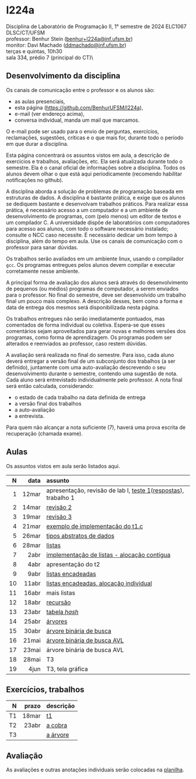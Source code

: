 # l224a

Disciplina de Laboratório de Programação II, 1° semestre de 2024
ELC1067 DLSC/CT/UFSM\
professor: Benhur Stein ([benhur+l224a@inf.ufsm.br](mailto:benhur%2bl224a@inf.ufsm.br))\
monitor: Davi Machado ([ddmachado@inf.ufsm.br](mailto:ddmachado@inf.ufsm.br))\
terças e quintas, 10h30\
sala 334, prédio 7 (principal do CT)\

## Desenvolvimento da disciplina

Os canais de comunicação entre o professor e os alunos são:
- as aulas presenciais,
- esta página (<https://github.com/BenhurUFSM/l224a>),
- e-mail (ver endereço acima),
- conversa individual, manda um mail que marcamos.

O e-mail pode ser usado para o envio de perguntas, exercícios, reclamações, sugestões, críticas e o que mais for, durante todo o período em que durar a disciplina.

Esta página concentrará os assuntos vistos em aula, a descrição de exercícios e trabalhos, avaliações, etc. Ela será atualizada durante todo o semestre. Ela é o canal oficial de informações sobre a disciplina. Todos os alunos devem olhar o que está aqui periodicamente (recomendo habilitar notificações no github).

A disciplina aborda a solução de problemas de programação baseada em estruturas de dados.
A disciplina é bastante prática, e exige que os alunos se dediquem bastante e desenvolvam trabalhos práticos.
Para realizar essa prática, é necessário acesso a um computador e a um ambiente de desenvolvimento de programas, com (pelo menos) um editor de textos e um compilador C.
A universidade dispõe de laboratórios com computadores para acesso aos alunos, com todo o software necessário instalado; consulte o NCC caso necessite.
É necessário dedicar um bom tempo à disciplina, além do tempo em aula. 
Use os canais de comunicação com o professor para sanar dúvidas.

Os trabalhos serão avaliados em um ambiente linux, usando o compilador `gcc`. Os programas entregues pelos alunos devem compilar e executar corretamente nesse ambiente.

A principal forma de avaliação dos alunos será através do desenvolvimento de pequenos (ou médios) programas de computador, a serem enviados para o professor. No final do semestre, deve ser desenvolvido um trabalho final um pouco mais complexo.
A descrição desses, bem como a forma e data de entrega dos mesmos será disponibilizada nesta página.

Os trabalhos entregues não serão imediatamente pontuados, mas comentados de forma individual ou coletiva.
Espera-se que esses comentários sejam aproveitados para gerar novas e melhores versões dos programas, como forma de aprendizagem. 
Os programas podem ser alterados e reenviados ao professor, caso restem dúvidas.

A avaliação será realizada no final do semestre.
Para isso, cada aluno deverá entregar a versão final de um subconjunto dos trabalhos (a ser definido), juntamente com uma auto-avaliação descrevendo o seu desenvolvimento durante o semestre, contendo uma sugestão de nota.
Cada aluno será entrevistado individualmente pelo professor. A nota final será então calculada, considerando:
- o estado de cada trabalho na data definida de entrega
- a versão final dos trabalhos
- a auto-avaliação
- a entrevista.

Para quem não alcançar a nota suficiente (7), haverá uma prova escrita de recuperação (chamada exame).

##  Aulas 

Os assuntos vistos em aula serão listados aqui.

|    N |   data | assunto
| ---: | -----: | :--------
|    1 |  12mar | apresentação, revisão de lab I, [teste 1](https://docs.google.com/forms/d/e/1FAIpQLSew-I-jIvi2UIuuGHTx5qRDSQVe3lwrTpF4dRiKr3Ljpxgj8g/viewform)([respostas](Aulas/a1.md)), trabalho 1
|    2 |  14mar | [revisão 2](Aulas/a2.md)
|    3 |  19mar | [revisão 3](Aulas/a3.md)
|    4 |  21mar | [exemplo de implementação do t1.c](Trabalhos/t1/t1r.c)
|    5 |  26mar | [tipos abstratos de dados](Aulas/a5.md)
|    6 |  28mar | [listas](Aulas/a6.md)
|    7 |   2abr | [implementação de listas - alocação contígua](Aulas/a7.md)
|    8 |   4abr | apresentação do t2
|    9 |   9abr | [listas encadeadas](Aulas/a9.md)
|   10 |  11abr | [listas encadeadas, alocação individual](Aulas/a10.md)
|   11 |  16abr | mais listas
|   12 |  18abr | [recursão](Aulas/a12.md)
|   13 |  23abr | [tabela *hash*](Aulas/a13.md)
|   14 |  25abr | [árvores](Aulas/a14.md)
|   15 |  30abr | [árvore binária de busca](Aulas/a15.md)
|   16 |  21mai | [árvore binária de busca AVL](Aulas/a16.md)
|   17 |  23mai | árvore binária de busca AVL
|   18 |  28mai | T3
|   19 |   4jun | T3, tela gráfica

## Exercícios, trabalhos

|     N |     prazo | descrição
| ----: | --------: | :-----------
|    T1 |     18mar | [t1](Trabalhos/t1)
|    T2 |     23abr | [a cobra](Trabalhos/t2)
|    T3 |           | [a árvore](Trabalhos/t3)

## Avaliação

As avaliações e outras anotações individuais serão colocadas na [planilha](https://docs.google.com/spreadsheets/d/1BGEaOYPyZOYz1gyax0rG7qGGxqAYxhHR_HY6Gl8r2eE/edit?usp=sharing).
